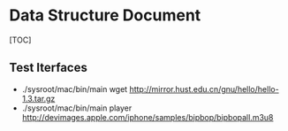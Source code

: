 # Data Structure Document

[TOC]

## Test Iterfaces
* ./sysroot/mac/bin/main wget http://mirror.hust.edu.cn/gnu/hello/hello-1.3.tar.gz
* ./sysroot/mac/bin/main player http://devimages.apple.com/iphone/samples/bipbop/bipbopall.m3u8
    
